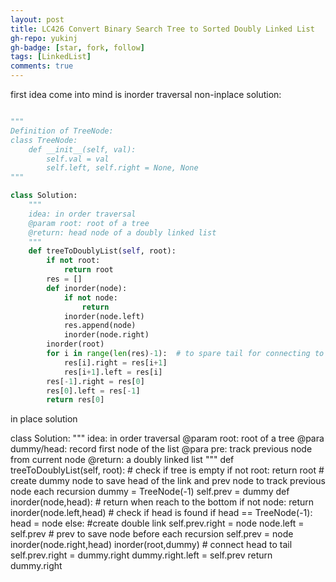 ```yaml
---
layout: post
title: LC426 Convert Binary Search Tree to Sorted Doubly Linked List
gh-repo: yukinj
gh-badge: [star, fork, follow]
tags: [LinkedList]
comments: true
---
```

 first idea come into mind is inorder traversal
 non-inplace solution:

```python

"""
Definition of TreeNode:
class TreeNode:
    def __init__(self, val):
        self.val = val
        self.left, self.right = None, None
"""

class Solution:
    """
    idea: in order traversal
    @param root: root of a tree
    @return: head node of a doubly linked list
    """
    def treeToDoublyList(self, root):
        if not root:
            return root
        res = []
        def inorder(node):
            if not node:
                return
            inorder(node.left)
            res.append(node)
            inorder(node.right)
        inorder(root)
        for i in range(len(res)-1):  # to spare tail for connecting to head
            res[i].right = res[i+1]
            res[i+1].left = res[i]
        res[-1].right = res[0]
        res[0].left = res[-1]
        return res[0]

```
in place solution

class Solution:
    """
    idea: in order traversal
    @param root: root of a tree
    @para dummy/head: record first node of the list
    @para pre:  track previous node from current node 
    @return: a doubly linked list
    """
    def treeToDoublyList(self, root):
        # check if tree is empty
        if not root:
            return root
        # create dummy node to save head of the link and prev node to track previous node each recursion 
        dummy = TreeNode(-1)
        self.prev = dummy
        def inorder(node,head):
            # return when reach to the bottom
            if not node:
                return
            inorder(node.left,head)
            # check if head is found 
            if head == TreeNode(-1):
                head = node 
            else:
                #create double link
                self.prev.right = node
                node.left = self.prev
            # prev to save node before each recursion 
            self.prev = node 
            inorder(node.right,head)
        inorder(root,dummy)
        # connect head to tail 
        self.prev.right = dummy.right
        dummy.right.left = self.prev
        return dummy.right 
        